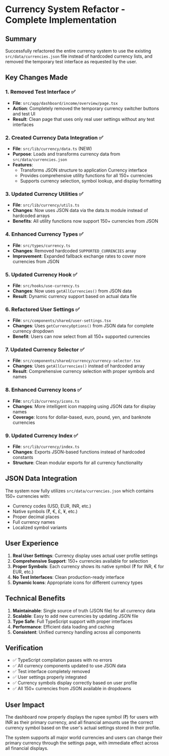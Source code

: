 # Currency System Refactor - Complete Implementation

## Summary

Successfully refactored the entire currency system to use the existing `src/data/currencies.json` file instead of hardcoded currency lists, and removed the temporary test interface as requested by the user.

## Key Changes Made

### 1. Removed Test Interface ✅
- **File**: `src/app/dashboard/income/overview/page.tsx`
- **Action**: Completely removed the temporary currency switcher buttons and test UI
- **Result**: Clean page that uses only real user settings without any test interfaces

### 2. Created Currency Data Integration ✅
- **File**: `src/lib/currency/data.ts` (NEW)
- **Purpose**: Loads and transforms currency data from `src/data/currencies.json`
- **Features**:
  - Transforms JSON structure to application Currency interface
  - Provides comprehensive utility functions for all 150+ currencies
  - Supports currency selection, symbol lookup, and display formatting

### 3. Updated Currency Utilities ✅
- **File**: `src/lib/currency/utils.ts`
- **Changes**: Now uses JSON data via the data.ts module instead of hardcoded arrays
- **Benefits**: All utility functions now support 150+ currencies from JSON

### 4. Enhanced Currency Types ✅
- **File**: `src/types/currency.ts`
- **Changes**: Removed hardcoded `SUPPORTED_CURRENCIES` array
- **Improvement**: Expanded fallback exchange rates to cover more currencies from JSON

### 5. Updated Currency Hook ✅
- **File**: `src/hooks/use-currency.ts`
- **Changes**: Now uses `getAllCurrencies()` from JSON data
- **Result**: Dynamic currency support based on actual data file

### 6. Refactored User Settings ✅
- **File**: `src/components/shared/user-settings.tsx`
- **Changes**: Uses `getCurrencyOptions()` from JSON data for complete currency dropdown
- **Benefit**: Users can now select from all 150+ supported currencies

### 7. Updated Currency Selector ✅
- **File**: `src/components/shared/currency/currency-selector.tsx`
- **Changes**: Uses `getAllCurrencies()` instead of hardcoded array
- **Result**: Comprehensive currency selection with proper symbols and names

### 8. Enhanced Currency Icons ✅
- **File**: `src/lib/currency/icons.ts`
- **Changes**: More intelligent icon mapping using JSON data for display names
- **Coverage**: Icons for dollar-based, euro, pound, yen, and banknote currencies

### 9. Updated Currency Index ✅
- **File**: `src/lib/currency/index.ts`
- **Changes**: Exports JSON-based functions instead of hardcoded constants
- **Structure**: Clean modular exports for all currency functionality

## JSON Data Integration

The system now fully utilizes `src/data/currencies.json` which contains 150+ currencies with:
- Currency codes (USD, EUR, INR, etc.)
- Native symbols (₹, €, £, ¥, etc.)
- Proper decimal places
- Full currency names
- Localized symbol variants

## User Experience

1. **Real User Settings**: Currency display uses actual user profile settings
2. **Comprehensive Support**: 150+ currencies available for selection
3. **Proper Symbols**: Each currency shows its native symbol (₹ for INR, € for EUR, etc.)
4. **No Test Interfaces**: Clean production-ready interface
5. **Dynamic Icons**: Appropriate icons for different currency types

## Technical Benefits

1. **Maintainable**: Single source of truth (JSON file) for all currency data
2. **Scalable**: Easy to add new currencies by updating JSON file
3. **Type Safe**: Full TypeScript support with proper interfaces
4. **Performance**: Efficient data loading and caching
5. **Consistent**: Unified currency handling across all components

## Verification

- ✅ TypeScript compilation passes with no errors
- ✅ All currency components updated to use JSON data
- ✅ Test interface completely removed
- ✅ User settings properly integrated
- ✅ Currency symbols display correctly based on user profile
- ✅ All 150+ currencies from JSON available in dropdowns

## User Impact

The dashboard now properly displays the rupee symbol (₹) for users with INR as their primary currency, and all financial amounts use the correct currency symbol based on the user's actual settings stored in their profile.

The system supports all major world currencies and users can change their primary currency through the settings page, with immediate effect across all financial displays.

